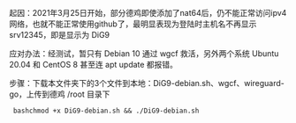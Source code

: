 起因：2021年3月25日开始，部分德鸡即使添加了nat64后，仍不能正常访问ipv4网络，也就不能正常使用github了，最明显表现为登陆时主机名不再显示 srv12345，即是显示为 DiG9

应对办法：经测试，暂只有 Debian 10 通过 wgcf 救活，另外两个系统 Ubuntu 20.04 和 CentOS 8 甚至连 apt update 都报错。

步骤：下载本文件夹下的3个文件到本地：DiG9-debian.sh、wgcf、wireguard-go，上传到德鸡 /root 目录下
     
     bashchmod +x DiG9-debian.sh && ./DiG9-debian.sh
